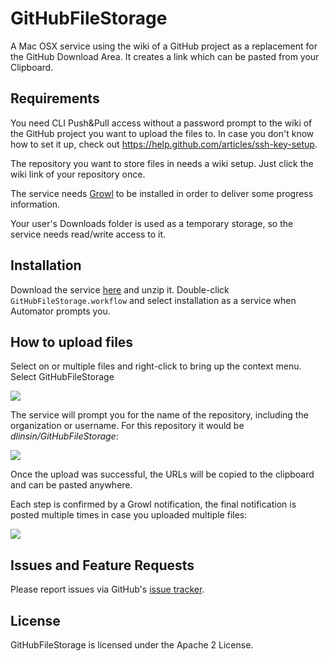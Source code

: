 GitHubFileStorage
=================

A Mac OSX service using the wiki of a GitHub project as a replacement for the GitHub Download Area. 
It creates a link which can be pasted from your Clipboard.

##  Requirements

You need CLI Push&Pull access without a password prompt to the wiki of the GitHub project you want to upload the files to. 
In case you don't know how to set it up, check out https://help.github.com/articles/ssh-key-setup.

The repository you want to store files in needs a wiki setup. Just click the wiki link of your 
repository once.

The service needs [Growl](http://growl.info/) to be installed in order to deliver some progress information.

Your user's Downloads folder is used as a temporary storage, so the service needs read/write access to it.

## Installation

Download the service [here](https://github.com/dlinsin/GitHubFileStorage/wiki/files/GitHubFileStorage-1.0.zip) and unzip it. 
Double-click `GitHubFileStorage.workflow` and select installation as a service when Automator prompts you.

## How to upload files

Select on or multiple files and right-click to bring up the context menu. Select GitHubFileStorage

![](https://github.com/dlinsin/GitHubFileStorage/wiki/files/context_menu_screen.png)

The service will prompt you for the name of the repository, including the organization or username. 
For this repository it would be _dlinsin/GitHubFileStorage_:

![](https://github.com/dlinsin/GitHubFileStorage/wiki/files/repository_name_screen.png)

Once the upload was successful, the URLs will be copied to the clipboard and can be pasted anywhere.

Each step is confirmed by a Growl notification, the final notification is posted multiple times in 
case you uploaded multiple files:

![](https://github.com/dlinsin/GitHubFileStorage/wiki/files/final_growl_screen.png)

## Issues and Feature Requests

Please report issues via GitHub's [issue tracker](https://github.com/dlinsin/GitHubFileStorage/issues).

## License

GitHubFileStorage is licensed under the Apache 2 License.
